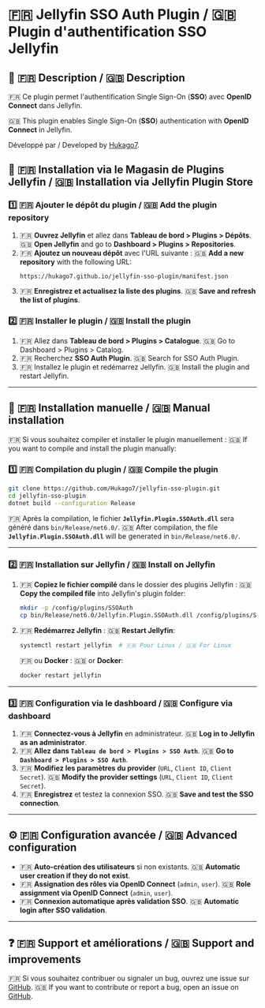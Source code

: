 # 🇫🇷 Jellyfin SSO Auth Plugin / 🇬🇧 Plugin d'authentification SSO Jellyfin

## 📌 🇫🇷 Description / 🇬🇧 Description
🇫🇷 Ce plugin permet l'authentification Single Sign-On (**SSO**) avec **OpenID Connect** dans Jellyfin.

🇬🇧 This plugin enables Single Sign-On (**SSO**) authentication with **OpenID Connect** in Jellyfin.

Développé par / Developed by [Hukago7](https://github.com/Hukago7).

## 🚀 🇫🇷 Installation via le Magasin de Plugins Jellyfin / 🇬🇧 Installation via Jellyfin Plugin Store

### **1️⃣ 🇫🇷 Ajouter le dépôt du plugin / 🇬🇧 Add the plugin repository**
1. 🇫🇷 **Ouvrez Jellyfin** et allez dans **Tableau de bord > Plugins > Dépôts**.
   🇬🇧 **Open Jellyfin** and go to **Dashboard > Plugins > Repositories**.
2. 🇫🇷 **Ajoutez un nouveau dépôt** avec l'URL suivante :
   🇬🇧 **Add a new repository** with the following URL:
   ```
   https://hukago7.github.io/jellyfin-sso-plugin/manifest.json
   ```
3. 🇫🇷 **Enregistrez et actualisez la liste des plugins**.
   🇬🇧 **Save and refresh the list of plugins**.

### **2️⃣ 🇫🇷 Installer le plugin / 🇬🇧 Install the plugin**
1. 🇫🇷 Allez dans **Tableau de bord > Plugins > Catalogue**.
   🇬🇧 Go to Dashboard > Plugins > Catalog.
2. 🇫🇷 Recherchez **SSO Auth Plugin**.
   🇬🇧 Search for SSO Auth Plugin.
3. 🇫🇷 Installez le plugin et redémarrez Jellyfin.
   🇬🇧 Install the plugin and restart Jellyfin.

---

## 🚀 🇫🇷 Installation manuelle / 🇬🇧 Manual installation
🇫🇷 Si vous souhaitez compiler et installer le plugin manuellement :
🇬🇧 If you want to compile and install the plugin manually:

### **1️⃣ 🇫🇷 Compilation du plugin / 🇬🇧 Compile the plugin**

```sh
git clone https://github.com/Hukago7/jellyfin-sso-plugin.git
cd jellyfin-sso-plugin
dotnet build --configuration Release
```

🇫🇷 Après la compilation, le fichier **`Jellyfin.Plugin.SSOAuth.dll`** sera généré dans `bin/Release/net6.0/`.
🇬🇧 After compilation, the file **`Jellyfin.Plugin.SSOAuth.dll`** will be generated in `bin/Release/net6.0/`.

---
### **2️⃣ 🇫🇷 Installation sur Jellyfin / 🇬🇧 Install on Jellyfin**

1. 🇫🇷 **Copiez le fichier compilé** dans le dossier des plugins Jellyfin :
   🇬🇧 **Copy the compiled file** into Jellyfin's plugin folder:
   ```sh
   mkdir -p /config/plugins/SSOAuth
   cp bin/Release/net6.0/Jellyfin.Plugin.SSOAuth.dll /config/plugins/SSOAuth/
   ```

2. 🇫🇷 **Redémarrez Jellyfin** :
   🇬🇧 **Restart Jellyfin**:
   ```sh
   systemctl restart jellyfin  # 🇫🇷 Pour Linux / 🇬🇧 For Linux
   ```
   🇫🇷 ou **Docker** :
   🇬🇧 or **Docker**:
   ```sh
   docker restart jellyfin
   ```

---
### **3️⃣ 🇫🇷 Configuration via le dashboard / 🇬🇧 Configure via dashboard**
1. 🇫🇷 **Connectez-vous à Jellyfin** en administrateur.
   🇬🇧 **Log in to Jellyfin as an administrator**.
2. 🇫🇷 **Allez dans `Tableau de bord > Plugins > SSO Auth`**.
   🇬🇧 **Go to `Dashboard > Plugins > SSO Auth`**.
3. 🇫🇷 **Modifiez les paramètres du provider** (`URL`, `Client ID`, `Client Secret`).
   🇬🇧 **Modify the provider settings** (`URL`, `Client ID`, `Client Secret`).
4. 🇫🇷 **Enregistrez** et testez la connexion SSO.
   🇬🇧 **Save and test the SSO connection**.

---
## ⚙️ 🇫🇷 **Configuration avancée** / 🇬🇧 **Advanced configuration**
- 🇫🇷 **Auto-création des utilisateurs** si non existants.
  🇬🇧 **Automatic user creation if they do not exist**.
- 🇫🇷 **Assignation des rôles via OpenID Connect** (`admin`, `user`).
  🇬🇧 **Role assignment via OpenID Connect** (`admin`, `user`).
- 🇫🇷 **Connexion automatique après validation SSO**.
  🇬🇧 **Automatic login after SSO validation**.

---
## ❓ 🇫🇷 **Support et améliorations** / 🇬🇧 **Support and improvements**
🇫🇷 Si vous souhaitez contribuer ou signaler un bug, ouvrez une issue sur [GitHub](https://github.com/Hukago7/jellyfin-sso-plugin/issues).
🇬🇧 If you want to contribute or report a bug, open an issue on [GitHub](https://github.com/Hukago7/jellyfin-sso-plugin/issues).
